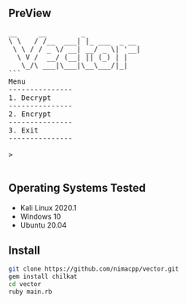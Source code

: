 ## PreView
<pre>
__     __        _             
\ \   / /__  ___| |_ ___  _ __ 
 \ \ / / _ \/ __| __/ _ \| '__|
  \ V /  __/ (__| || (_) | |   
   \_/\ ___|\___|\__\___/|_|   
```                  
Menu 
---------------
1. Decrypt 
---------------
2. Encrypt 
---------------
3. Exit 
---------------

>

</pre>
## Operating Systems Tested
- Kali Linux 2020.1
- Windows 10
- Ubuntu 20.04


## Install 
```bash
git clone https://github.com/nimacpp/vector.git
gem install chilkat
cd vector
ruby main.rb
```


